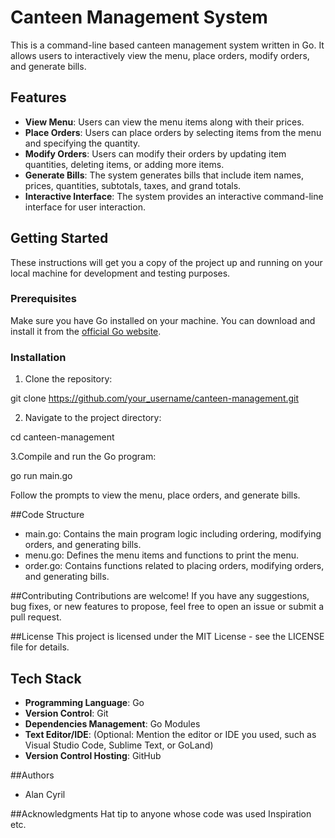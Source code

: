 # Canteen Management System

This is a command-line based canteen management system written in Go. It allows users to interactively view the menu, place orders, modify orders, and generate bills.

## Features

- **View Menu**: Users can view the menu items along with their prices.
- **Place Orders**: Users can place orders by selecting items from the menu and specifying the quantity.
- **Modify Orders**: Users can modify their orders by updating item quantities, deleting items, or adding more items.
- **Generate Bills**: The system generates bills that include item names, prices, quantities, subtotals, taxes, and grand totals.
- **Interactive Interface**: The system provides an interactive command-line interface for user interaction.

## Getting Started

These instructions will get you a copy of the project up and running on your local machine for development and testing purposes.

### Prerequisites

Make sure you have Go installed on your machine. You can download and install it from the [official Go website](https://golang.org/).

### Installation

1. Clone the repository:

git clone https://github.com/your_username/canteen-management.git

2. Navigate to the project directory:

cd canteen-management

3.Compile and run the Go program:

go run main.go

Follow the prompts to view the menu, place orders, and generate bills.

##Code Structure
- main.go: Contains the main program logic including ordering, modifying orders, and generating bills.
- menu.go: Defines the menu items and functions to print the menu.
- order.go: Contains functions related to placing orders, modifying orders, and generating bills.

##Contributing
Contributions are welcome! If you have any suggestions, bug fixes, or new features to propose, feel free to open an issue or submit a pull request.

##License
This project is licensed under the MIT License - see the LICENSE file for details.

## Tech Stack
- **Programming Language**: Go
- **Version Control**: Git
- **Dependencies Management**: Go Modules
- **Text Editor/IDE**: (Optional: Mention the editor or IDE you used, such as Visual Studio Code, Sublime Text, or GoLand)
- **Version Control Hosting**: GitHub

##Authors
- Alan Cyril

##Acknowledgments
Hat tip to anyone whose code was used Inspiration etc.
